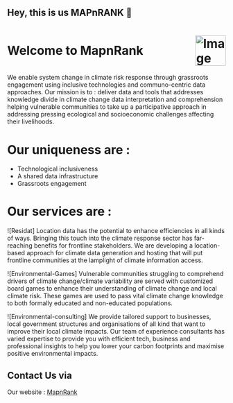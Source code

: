 ## Hey, this is us MAPnRANK 👋
<h1 style="display: flex; justify-content: space-between; align-items: center;">Welcome to MapnRank <img src="logo-small.svg" alt="Image Description" height="70"></h1>


 We enable system change in climate risk response through grassroots engagement using inclusive technologies and communo-centric data approaches. Our mission is to : deliver data and tools that addresses knowledge divide in climate change data interpretation and comprehension helping vulnerable communities to take up a participative approach in addressing pressing ecological and socioeconomic challenges affecting their livelihoods.

 # Our uniqueness are :

- Technological inclusiveness
- A shared data infrastructure 
- Grassroots engagement

# Our services are : 
![Residat] 
Location data has the potential to enhance efficiencies in all kinds of ways. Bringing this touch into the climate response sector has far-reaching benefits for frontline stakeholders. We are developing a location-based approach for climate data generation and hosting that will put frontline communities at the lamplight of climate information access.

![Environmental-Games]
Vulnerable communities struggling to comprehend drivers of climate change/climate variability are served with customized board games to enhance their understanding of climate change and local climate risk. These games are used to pass vital climate change knowledge to both formally educated and non-educated populations.

![Environmental-consulting]
We provide tailored support to businesses, local government structures and organisations of all kind that want to improve their local climate impacts. Our team of experience consultants has varied expertise to provide you with efficient tech, business and professional insights to help you lower your carbon footprints and maximise positive environmental impacts.

## Contact Us via 
Our website : <a href="https://mapnrank.com/contact-2/"> MapnRank</a>

